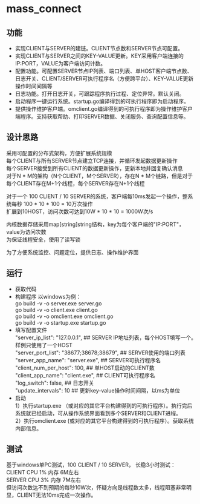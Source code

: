 # mass_connect  

## 功能
- 实现CLIENT与SERVER的建链。CLIENT节点数和SERVER节点可配置。
- 实现CLIENT与SERVER之间的KEY-VALUE更新。KEY采用客户端连接的IP:PORT，VALUE为客户端访问计数。
- 配置功能。可配置SERVER节点IP列表、端口列表、单HOST客户端节点数、日志开关、CLIENT/SERVER可执行程序名（方便跨平台）、KEY-VALUE更新操作时间间隔等
- 日志功能。打开日志开关，可跟踪程序执行过程、定位异常。默认关闭。
- 启动程序一键运行系统。startup.go编译得到的可执行程序即为启动程序。
- 提供操作维护客户端。omclient.go编译得到的可执行程序即为操作维护客户端程序。支持获取帮助、打印SERVER数据、关闭服务、查询配置信息等。

## 设计思路
采用可配置的分布式架构，方便扩展系统规模  
每个CLIENT与所有SERVER节点建立TCP连接，并循环发起数据更新操作  
每个SERVER接受到所有CLIENT的数据更新操作，更新本地并回复确认消息  
对于N * M的架构（N个CLIENT，M个SERVER），存在N * M个链路，但是对于每个CLIENT存在M+1个线程，每个SERVER存在N+1个线程  

对于一个 100 CLIENT / 10 SERVER的系统，客户端每10ms发起一个操作，整系统每秒 100 * 10 * 100 = 10万次操作  
扩展到10HOST，访问次数可达到10W * 10 * 10 = 1000W次/s  

内核数据存储采用map[string]string结构，key为每个客户端的"IP:PORT"，value为访问次数  
为保证线程安全，使用了读写锁  

为了方便系统监控、问题定位，提供日志、操作维护界面  

## 运行
- 获取代码
- 构建程序
以windows为例：  
go build -v -o server.exe server.go  
go build -v -o client.exe client.go  
go build -v -o omclient.exe omclient.go  
go build -v -o startup.exe startup.go  
- 填写配置文件  
"server_ip_list": "127.0.0.1",  ## SERVER IP地址列表，每个HOST填写一个。样例只使用了一个HOST  
"server_port_list": "38677;38678;38679",  ## SERVER使用的端口列表  
"server_app_name": "server.exe",  ## SERVER可执行程序名  
"client_num_per_host": 100,  ## 单HOST启动的CLIENT数  
"client_app_name": "client.exe",  ## CLIENT可执行程序名  
"log_switch": false,  ## 日志开关  
"update_intervals": 10  ## 更新key-value操作时间间隔，以ms为单位  
- 启动  
1）执行startup.exe （或对应的其它平台构建得到的可执行程序）。执行完后系统就已经启动，可从操作系统界面看到多个SERVER和CLIENT进程。  
2）执行omclient.exe (或对应的其它平台构建得到的可执行程序）。获取系统内部信息。  

## 测试  
基于windows单PC测试，100 CLIENT / 10 SERVER， 长稳3小时测试：  
CLIENT CPU 1% 内存 6M左右   
SERVER CPU 3% 内存 7M左右  
但访问次数达不到预期的每秒10W次，怀疑方向是线程数太多，线程阻塞非常明显，CLIENT无法10ms完成一次操作。   
